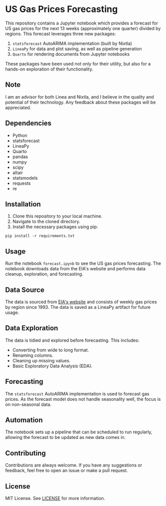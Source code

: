 # US Gas Prices Forecasting

This repository contains a Jupyter notebook which provides a forecast for US gas prices for the next 13 weeks (approximately one quarter) divided by regions. This forecast leverages three new packages:

1. `statsforecast` AutoARIMA implementation (built by Nixtla)
2. `LineaPy` for data and plot saving, as well as pipeline generation
3. `Quarto` for rendering documents from Jupyter notebooks

These packages have been used not only for their utility, but also for a hands-on exploration of their functionality.

## Note
I am an advisor for both Linea and Nixtla, and I believe in the quality and potential of their technology. Any feedback about these packages will be appreciated.

## Dependencies
* Python
* statsforecast
* LineaPy
* Quarto
* pandas
* numpy
* scipy
* altair
* statsmodels
* requests
* re

## Installation
1. Clone this repository to your local machine.
2. Navigate to the cloned directory.
3. Install the necessary packages using pip:

```shell
pip install -r requirements.txt
```

## Usage
Run the notebook `forecast.ipynb` to see the US gas prices forecasting. The notebook downloads data from the EIA's website and performs data cleanup, exploration, and forecasting.

## Data Source
The data is sourced from [EIA's website](https://www.eia.gov/petroleum/gasdiesel/xls/pswrgvwall.xls) and consists of weekly gas prices by region since 1993. The data is saved as a LineaPy artifact for future usage.

## Data Exploration
The data is tidied and explored before forecasting. This includes:
- Converting from wide to long format.
- Renaming columns.
- Cleaning up missing values.
- Basic Exploratory Data Analysis (EDA).

## Forecasting
The `statsforecast` AutoARIMA implementation is used to forecast gas prices. As the forecast model does not handle seasonality well, the focus is on non-seasonal data.

## Automation
The notebook sets up a pipeline that can be scheduled to run regularly, allowing the forecast to be updated as new data comes in.

## Contributing
Contributions are always welcome. If you have any suggestions or feedback, feel free to open an issue or make a pull request.

## License
MIT License. See [LICENSE](LICENSE) for more information.
